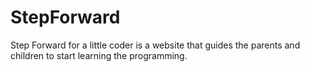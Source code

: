 # StepForward
Step Forward for a little coder is a website that guides the parents and children to start learning the programming.
